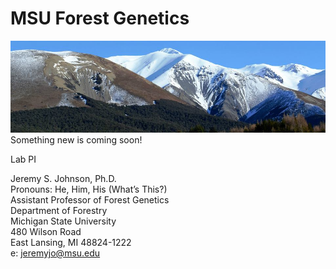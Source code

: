 # MSU Forest Genetics

![DGRC Trial](NZ_Treeline.jpg)
Something new is coming soon!

Lab PI

Jeremy S. Johnson, Ph.D. <br> 
Pronouns: He, Him, His (What’s This?) <br>
Assistant Professor of Forest Genetics <br> 
Department of Forestry <br>
Michigan State University <br>
480 Wilson Road <br>
East Lansing, MI 48824-1222 <br>
e: jeremyjo@msu.edu <br>
